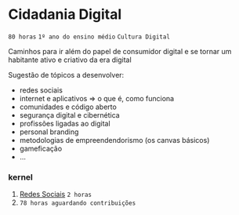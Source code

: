 # Cidadania Digital

`80 horas` `1º ano do ensino médio` `Cultura Digital`

Caminhos para ir além do papel de consumidor digital e se tornar um habitante ativo e criativo da era digital

Sugestão de tópicos a desenvolver:

* redes sociais
* internet e aplicativos => o que é, como funciona
* comunidades e código aberto
* segurança digital e cibernética
* profissões ligadas ao digital 
* personal branding
* metodologias de empreendendorismo (os canvas básicos)
* gameficação
* ...

### kernel

1. [Redes Sociais](https://github.com/mauro-zac/Trilha-Digital/blob/master/módulos/cidadania_digital/redes_sociais.md) `2 horas`
1. `78 horas aguardando contribuições`
